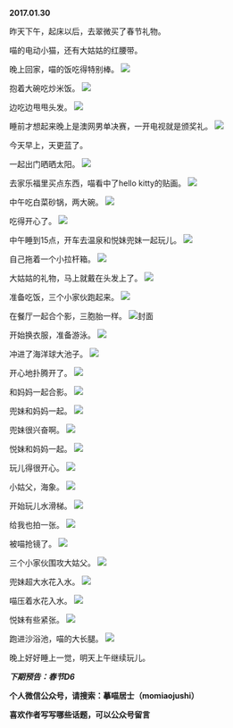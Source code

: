 
          
**2017.01.30**

昨天下午，起床以后，去翠微买了春节礼物。

喵的电动小猫，还有大姑姑的红腰带。

晚上回家，喵的饭吃得特别棒。
![](https://pic4.zhimg.com/v2-e5b2c7c7c1b67142f81d8c68f7a7b166.jpg)


抱着大碗吃炒米饭。
![](https://pic3.zhimg.com/v2-1ccf46454456003de6926f7bdd0d6dd6.jpg)


边吃边甩甩头发。
![](https://pic4.zhimg.com/v2-4699bfe8d7c0610e28bbf54138acbeed.jpg)


睡前才想起来晚上是澳网男单决赛，一开电视就是颁奖礼。
![](https://pic1.zhimg.com/v2-1cf08d4e0b6ed94de382f5ecaad0b047.jpg)


今天早上，天更蓝了。

一起出门晒晒太阳。
![](https://pic4.zhimg.com/v2-4cc6cceb7718f3af9fc31a0b05e35af4.jpg)


去家乐福里买点东西，喵看中了hello kitty的贴画。
![](https://pic2.zhimg.com/v2-71d598c2ddb9a5c0aa0c0756631bc738.jpg)


中午吃白菜砂锅，两大碗。
![](https://pic4.zhimg.com/v2-eb06ac55c3ea6de5b575ad04a5f6c654.jpg)


吃得开心了。
![](https://pic1.zhimg.com/v2-5719eaac23b410db49a1d344984d8f2c.jpg)


中午睡到15点，开车去温泉和悦妹兜妹一起玩儿。
![](https://pic4.zhimg.com/v2-715359706cfcdd85aec8e0940db8ccde.jpg)


自己拖着一个小拉杆箱。
![](https://pic1.zhimg.com/v2-95f66addf7332efff2706fcab2f34ac5.jpg)


大姑姑的礼物，马上就戴在头发上了。
![](https://pic4.zhimg.com/v2-5842b90b9c6c2a07fb29d6ced78254ef.jpg)


准备吃饭，三个小家伙跑起来。
![](https://pic2.zhimg.com/v2-26051957c4d90b2eb8c97619b118cf16.jpg)


在餐厅一起合个影，三胞胎一样。
![](https://pic4.zhimg.com/v2-06ac1c9ba6e274a4bafaa3d60f1c7ff2.jpg)封面


开始换衣服，准备游泳。
![](https://pic2.zhimg.com/v2-e9ec8d9a6f499a3a007cb1dc73b0c64d.jpg)


冲进了海洋球大池子。
![](https://pic4.zhimg.com/v2-2e36b7b458b7add6e8f09002007dd124.jpg)


开心地扑腾开了。
![](https://pic2.zhimg.com/v2-6e6700424a23eb363d95cd860eebe212.jpg)


和妈妈一起合影。
![](https://pic2.zhimg.com/v2-f7dfc842896ea3bdfd90548828141d20.jpg)


兜妹和妈妈一起。
![](https://pic2.zhimg.com/v2-49a76348acdbfb83035ff681131f8488.jpg)


兜妹很兴奋啊。
![](https://pic1.zhimg.com/v2-48a37e3c1884b22c77c7f6f8251d676a.jpg)


悦妹和妈妈一起。
![](https://pic3.zhimg.com/v2-11eaea8f1eebba498ee6f35d9c28cb0f.jpg)


玩儿得很开心。
![](https://pic2.zhimg.com/v2-0b9a776cc1917ad20f7e1526c20d1287.jpg)


小姑父，海象。
![](https://pic1.zhimg.com/v2-27b133e4a380ff0436676b9b5dadae53.jpg)


开始玩儿水滑梯。
![](https://pic2.zhimg.com/v2-50eb6042d42c3b90336fbd26c8119925.jpg)


给我也拍一张。
![](https://pic3.zhimg.com/v2-1100fee966fc225e6ee38316d88df9b3.jpg)


被喵抢镜了。
![](https://pic3.zhimg.com/v2-d959b91d939ae4d32324fb0ce86085f2.jpg)


三个小家伙围攻大姑父。
![](https://pic2.zhimg.com/v2-c40a8fbadf14acd039918e3f677a339e.jpg)


兜妹超大水花入水。
![](https://pic1.zhimg.com/v2-a59447f4efcb053b2623677b46378006.jpg)


喵压着水花入水。
![](https://pic2.zhimg.com/v2-2ff1697400c12548c31c5edc6ad3e204.jpg)


悦妹有些紧张。
![](https://pic4.zhimg.com/v2-454999d9ff84ca5b2b420f1f3c4c58b3.jpg)


跑进沙浴池，喵的大长腿。
![](https://pic4.zhimg.com/v2-62ecf93e0ec75bfa4fdefdc9c096bc80.jpg)


晚上好好睡上一觉，明天上午继续玩儿。


***下期预告：春节D6***


**个人微信公众号，请搜索：摹喵居士（momiaojushi）**

**喜欢作者写写哪些话题，可以公众号留言**

        